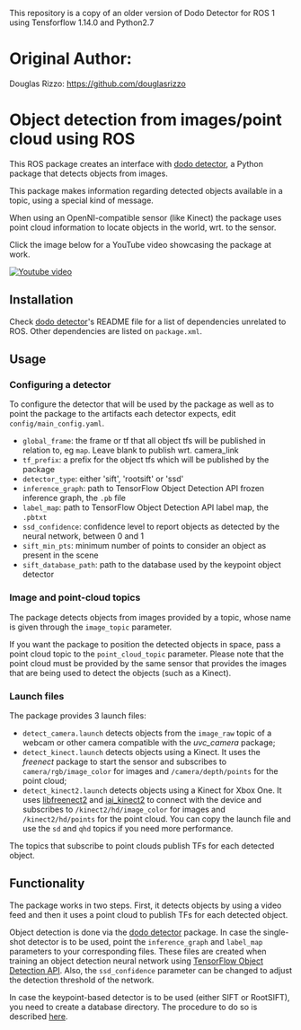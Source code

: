 This repository is a copy of an older version of Dodo Detector for ROS 1 using Tensforflow 1.14.0 and Python2.7

# Original Author:
Douglas Rizzo: https://github.com/douglasrizzo

# Object detection from images/point cloud using ROS

This ROS package creates an interface with [dodo detector](https://github.com/douglasrizzo/dodo_detector), a Python package that detects objects from images.

This package makes information regarding detected objects available in a topic, using a special kind of message. 

When using an OpenNI-compatible sensor (like Kinect) the package uses point cloud information to locate objects in the world, wrt. to the sensor.

Click the image below for a YouTube video showcasing the package at work.

[![Youtube video](https://img.youtube.com/vi/fXJYmJOaSxQ/0.jpg)](https://www.youtube.com/watch?v=fXJYmJOaSxQ)

## Installation

Check [dodo detector](https://github.com/douglasrizzo/dodo_detector)'s README file for a list of dependencies unrelated to ROS. Other dependencies are listed on `package.xml`.

## Usage

### Configuring a detector

To configure the detector that will be used by the package as well as to point the package to the artifacts each detector expects, edit `config/main_config.yaml`.

 - `global_frame`: the frame or tf that all object tfs will be published in relation to, eg `map`. Leave blank to publish wrt. camera_link
 - `tf_prefix`: a prefix for the object tfs which will be published by the package
 - `detector_type`: either 'sift', 'rootsift' or 'ssd'
 - `inference_graph`: path to TensorFlow Object Detection API frozen inference graph, the `.pb` file
 - `label_map`: path to TensorFlow Object Detection API label map, the `.pbtxt`
 - `ssd_confidence`: confidence level to report objects as detected by the neural network, between 0 and 1
 - `sift_min_pts`: minimum number of points to consider an object as present in the scene
 - `sift_database_path`: path to the database used by the keypoint object detector

### Image and point-cloud topics

The package detects objects from images provided by a topic, whose name is given through the `image_topic` parameter.

If you want the package to position the detected objects in space, pass a point cloud topic to the `point_cloud_topic` parameter. Please note that the point cloud must be provided by the same sensor that provides the images that are being used to detect the objects (such as a Kinect).

### Launch files

The package provides 3 launch files:

 - `detect_camera.launch` detects objects from the `image_raw` topic of a webcam or other camera compatible with the *uvc_camera* package;
 - `detect_kinect.launch` detects objects using a Kinect. It uses the *freenect* package to start the sensor and subscribes to `camera/rgb/image_color` for images and `/camera/depth/points` for the point cloud;
 - `detect_kinect2.launch` detects objects using a Kinect for Xbox One. It uses [libfreenect2](https://github.com/OpenKinect/libfreenect2) and [iai_kinect2](https://github.com/code-iai/iai_kinect2) to connect with the device and subscribes to `/kinect2/hd/image_color` for images and `/kinect2/hd/points` for the point cloud. You can copy the launch file and use the `sd` and `qhd` topics if you need more performance.

The topics that subscribe to point clouds publish TFs for each detected object.

## Functionality

The package works in two steps. First, it detects objects by using a video feed and then it uses a point cloud to publish TFs for each detected object.

Object detection is done via the [dodo detector](https://github.com/douglasrizzo/dodo_detector) package. In case the single-shot detector is to be used, point the `inference_graph` and `label_map` parameters to your corresponding files. These files are created when training an object detection neural network using [TensorFlow Object Detection API](https://github.com/tensorflow/models/tree/master/research/object_detection). Also, the `ssd_confidence` parameter can be changed to adjust the detection threshold of the network.

In case the keypoint-based detector is to be used (either SIFT or RootSIFT), you need to create a database directory. The procedure to do so is described [here](https://douglasrizzo.github.io/dodo_detector/#keypoint-based-detector).
